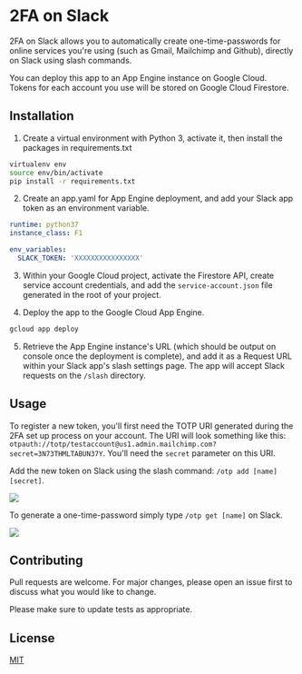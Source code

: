 # 2FA on Slack

2FA on Slack allows you to automatically create one-time-passwords for online services you're using (such as Gmail, Mailchimp and Github), directly on Slack using slash commands.

You can deploy this app to an App Engine instance on Google Cloud. Tokens for each account you use will be stored on Google Cloud Firestore.

## Installation

1. Create a virtual environment with Python 3, activate it, then install the packages in requirements.txt

```bash
virtualenv env
source env/bin/activate
pip install -r requirements.txt
```

2. Create an app.yaml for App Engine deployment, and add your Slack app token as an environment variable.

```yaml
runtime: python37
instance_class: F1

env_variables:
  SLACK_TOKEN: 'XXXXXXXXXXXXXXXX'
```

3. Within your Google Cloud project, activate the Firestore API, create service account credentials, and add the `service-account.json` file generated in the root of your project.

4. Deploy the app to the Google Cloud App Engine.

```bash
gcloud app deploy
```

5. Retrieve the App Engine instance's URL (which should be output on console once the deployment is complete), and add it as a Request URL within your Slack app's slash settings page. The app will accept Slack requests on the `/slash` directory.

## Usage

To register a new token, you'll first need the TOTP URI generated during the 2FA set up process on your account. The URI will look something like this: `otpauth://totp/testaccount@us1.admin.mailchimp.com?secret=3N73THMLTABUN37Y`. You'll need the `secret` parameter on this URI.

Add the new token on Slack using the slash command: `/otp add [name] [secret]`.

![](https://media.giphy.com/media/QZaOsK883iJRWjhtyl/giphy.gif)

To generate a one-time-password simply type `/otp get [name]` on Slack.

![](https://media.giphy.com/media/UrQ7pAFZItv1gOzT78/giphy.gif)

## Contributing
Pull requests are welcome. For major changes, please open an issue first to discuss what you would like to change.

Please make sure to update tests as appropriate.

## License
[MIT](https://choosealicense.com/licenses/mit/)



